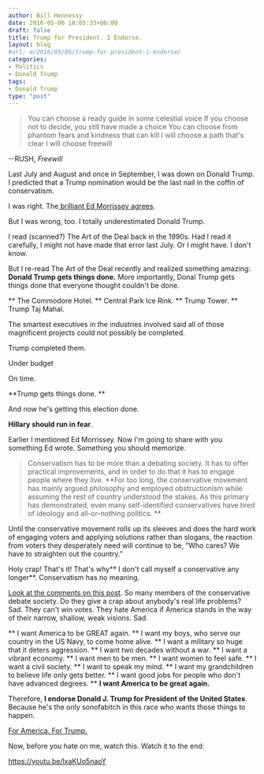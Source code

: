 ```yaml
---
author: Bill Hennessy
date: 2016-05-06 18:05:33+00:00
draft: false
title: Trump for President. I Endorse.
layout: blog
#url: e/2016/05/06/trump-for-president-i-endorse/
categories:
- Politics
- Donald Trump
tags:
- Donald Trump
type: "post"
---
```


> You can choose a ready guide in some celestial voice
If you choose not to decide, you still have made a choice
You can choose from phantom fears and kindness that can kill
I will choose a path that's clear
I will choose freewill

--RUSH, _Freewill_



Last July and August and once in September, I was down on Donald Trump. I predicted that a Trump nomination would be the last nail in the coffin of conservatism.

I was right. The[ brilliant Ed Morrissey agrees](https://www.businessinsider.com/the-gop-has-a-hard-truth-to-face-conservativism-doesnt-matter-2016-5).

But I was wrong, too. I totally underestimated Donald Trump.

I read (scanned?) The Art of the Deal back in the 1990s. Had I read it carefully, I might not have made that error last July. Or I might have. I don't know.

But I re-read The Art of the Deal recently and realized something amazing: **Donald Trump gets things done.** More importantly, Donal Trump gets things done that everyone thought couldn't be done.




** The Commodore Hotel.
** Central Park Ice Rink.
** Trump Tower.
** Trump Taj Mahal.


The smartest executives in the industries involved said all of those magnificent projects could not possibly be completed.

Trump completed them.

Under budget

On time.

**Trump gets things done. **

And now he's getting this election done.

**Hillary should run in fear**.

Earlier I mentioned Ed Morrissey. Now I'm going to share with you something Ed wrote. Something you should memorize.



> Conservatism has to be more than a debating society. It has to offer practical improvements, and in order to do that it has to engage people where they live. **For too long, the conservative movement has mainly argued philosophy and employed obstructionism while assuming the rest of country understood the stakes. As this primary has demonstrated, even many self-identified conservatives have tired of ideology and all-or-nothing politics. **

Until the conservative movement rolls up its sleeves and does the hard work of engaging voters and applying solutions rather than slogans, the reaction from voters they desperately need will continue to be, “Who cares? We have to straighten out the country.”



Holy crap! That's it! That's why** I don't call myself a conservative any longer**. Conservatism has no meaning.

[Look at the comments on this post](https://hennessysview.com/2016/05/04/an-affair-to-dismember/). So many members of the conservative debate society. Do they give a crap about anybody's real life problems? Sad. They can't win votes. They hate America if America stands in the way of their narrow, shallow, weak visions. Sad.




** I want America to be GREAT again.
** I want my boys, who serve our country in the US Navy, to come home alive.
** I want a military so huge that it deters aggression.
** I want two decades without a war.
** I want a vibrant economy.
** I want men to be men.
** I want women to feel safe.
** I want a civil society.
** I want to speak my mind.
** I want my grandchildren to believe life only gets better.
** I want good jobs for people who don't have advanced degrees.
** **I want America to be great again.**


Therefore, **I endorse Donald J. Trump for President of the United States**. Because he's the only sonofabitch in this race who wants those things to happen.

[For America. For Trump.](https://hennessysview.com/2016/05/03/for-trump/)

Now, before you hate on me, watch this. Watch it to the end:

https://youtu.be/lxaKUo5naoY
